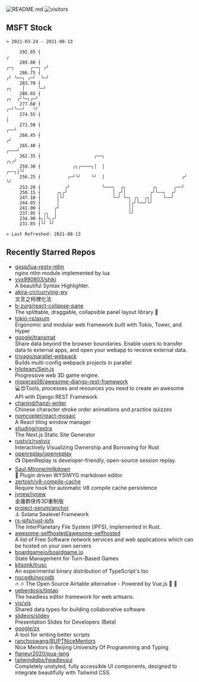 ![README.md](https://github.com/Gerhut/Gerhut/workflows/README.md/badge.svg)
![visitors](https://visitors.vercel.app/Gerhut/Gerhut?token=8cf69d1f6813d272ef062726b6070c9be4ff72038cfe5a7ded7384a8da65d866)

## MSFT Stock

```
> 2021-03-24 - 2021-08-13

     292.85 ┤                                                                                                  ╭ 
     289.80 ┤                                                                                   ╭─╮      ╭──╮ ╭╯ 
     286.75 ┤                                                                                  ╭╯ ╰──╮ ╭─╯  ╰─╯  
     283.70 ┤                                                                            ╭╮    │     ╰─╯         
     280.65 ┤                                                                       ╭╮  ╭╯╰─╮╭─╯                 
     277.60 ┤                                                                     ╭─╯╰──╯   ╰╯                   
     274.55 ┤                                                                     │                              
     271.50 ┤                                                                  ╭──╯                              
     268.45 ┤                                                                 ╭╯                                 
     265.40 ┤                                                             ╭───╯                                  
     262.35 ┤                    ╭──╮                                  ╭╮╭╯                                      
     259.30 ┤            ╭╮╭────╮│  │                              ╭──╮│╰╯                                       
     256.25 ┤          ╭─╯╰╯    ╰╯  │                             ╭╯  ╰╯                                         
     253.20 ┤         ╭╯            ╰───╮  ╭╮          ╭╮      ╭──╯                                              
     250.15 ┤      ╭╮╭╯                 │ ╭╯│         ╭╯╰──╮  ╭╯                                                 
     247.10 ┤      │╰╯                  ╰─╯ ╰─╮ ╭╮  ╭╮│    ╰──╯                                                  
     244.05 ┤      │                          │╭╯╰──╯╰╯                                                          
     241.00 ┤     ╭╯                          ││                                                                 
     237.95 ┤ ╭╮  │                           ╰╯                                                                 
     234.90 ┼╮│╰╮╭╯                                                                                              
     231.85 ┤╰╯ ╰╯                                                                                               

> Last Refreshed: 2021-08-13
```

## Recently Starred Repos

- [gosp/lua-resty-ntlm](https://github.com/gosp/lua-resty-ntlm)  
  nginx ntlm module implemented by lua
- [yyx990803/shiki](https://github.com/yyx990803/shiki)  
  A beautiful Syntax Highlighter.
- [akira-cn/currying-wy](https://github.com/akira-cn/currying-wy)  
  文言之柯裡化法
- [b-zurg/react-collapse-pane](https://github.com/b-zurg/react-collapse-pane)  
  The splittable, draggable, collapsible panel layout library 🎉
- [tokio-rs/axum](https://github.com/tokio-rs/axum)  
  Ergonomic and modular web framework built with Tokio, Tower, and Hyper
- [google/transmat](https://github.com/google/transmat)  
  Share data beyond the browser boundaries. Enable users to transfer data to external apps, and open your webapp to receive external data.
- [trivago/parallel-webpack](https://github.com/trivago/parallel-webpack)  
  Builds multi-config webpack projects in parallel
- [hiloteam/Sein.js](https://github.com/hiloteam/Sein.js)  
  Progressive web 3D game engine.
- [nioperas06/awesome-django-rest-framework](https://github.com/nioperas06/awesome-django-rest-framework)  
   💻😍Tools, processes and resources you need to create an awesome API with Django REST Framework
- [chanind/hanzi-writer](https://github.com/chanind/hanzi-writer)  
  Chinese character stroke order animations and practice quizzes
- [nomcopter/react-mosaic](https://github.com/nomcopter/react-mosaic)  
  A React tiling window manager
- [shuding/nextra](https://github.com/shuding/nextra)  
  The Next.js Static Site Generator
- [rustviz/rustviz](https://github.com/rustviz/rustviz)  
  Interactively Visualizing Ownership and Borrowing for Rust
- [openreplay/openreplay](https://github.com/openreplay/openreplay)  
  :tv: OpenReplay is developer-friendly, open-source session replay.
- [Saul-Mirone/milkdown](https://github.com/Saul-Mirone/milkdown)  
  🍼 Plugin driven WYSIWYG  markdown editor.
- [zertosh/v8-compile-cache](https://github.com/zertosh/v8-compile-cache)  
  Require hook for automatic V8 compile cache persistence
- [jynew/jynew](https://github.com/jynew/jynew)  
  金庸群侠传3D重制版
- [project-serum/anchor](https://github.com/project-serum/anchor)  
  ⚓ Solana Sealevel Framework
- [rs-ipfs/rust-ipfs](https://github.com/rs-ipfs/rust-ipfs)  
  The InterPlanetary File System (IPFS), implemented in Rust.
- [awesome-selfhosted/awesome-selfhosted](https://github.com/awesome-selfhosted/awesome-selfhosted)  
  A list of Free Software network services and web applications which can be hosted on your own servers
- [boardgameio/boardgame.io](https://github.com/boardgameio/boardgame.io)  
  State Management for Turn-Based Games
- [kitsonk/trusc](https://github.com/kitsonk/trusc)  
  An experimental binary distribution of TypeScript's tsc
- [nocodb/nocodb](https://github.com/nocodb/nocodb)  
  🔥 🔥  The Open Source Airtable alternative  - Powered by Vue.js 🚀 🚀  
- [ueberdosis/tiptap](https://github.com/ueberdosis/tiptap)  
  The headless editor framework for web artisans.
- [yjs/yjs](https://github.com/yjs/yjs)  
  Shared data types for building collaborative software
- [slidevjs/slidev](https://github.com/slidevjs/slidev)  
  Presentation Slides for Developers (Beta)
- [google/zx](https://github.com/google/zx)  
  A tool for writing better scripts
- [ranchoswang/BUPTNiceMentors](https://github.com/ranchoswang/BUPTNiceMentors)  
  Nice Mentors in Beijing University Of Programming and Typing 
- [flaneur2020/pua-lang](https://github.com/flaneur2020/pua-lang)  
- [tailwindlabs/headlessui](https://github.com/tailwindlabs/headlessui)  
  Completely unstyled, fully accessible UI components, designed to integrate beautifully with Tailwind CSS.
